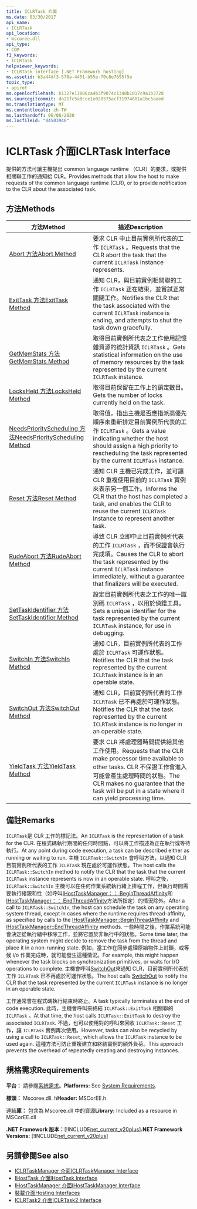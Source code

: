 ```yaml
---
title: ICLRTask 介面
ms.date: 03/30/2017
api_name:
- ICLRTask
api_location:
- mscoree.dll
api_type:
- COM
f1_keywords:
- ICLRTask
helpviewer_keywords:
- ICLRTask interface [.NET Framework hosting]
ms.assetid: b3a44df3-578a-4451-b55e-70c8e7695f5e
topic_type:
- apiref
ms.openlocfilehash: b1327e13006ca4b3f9074c1348b1817c9a1b3728
ms.sourcegitcommit: da21fc5a8cce1e028575acf31974681a1bc5aeed
ms.translationtype: MT
ms.contentlocale: zh-TW
ms.lasthandoff: 06/08/2020
ms.locfileid: "84503948"
---
```

# <a name="iclrtask-interface"></a><span data-ttu-id="35081-102">ICLRTask 介面</span><span class="sxs-lookup"><span data-stu-id="35081-102">ICLRTask Interface</span></span>
<span data-ttu-id="35081-103">提供的方法可讓主機提出 common language runtime （CLR）的要求，或提供相關聯工作的通知給 CLR。</span><span class="sxs-lookup"><span data-stu-id="35081-103">Provides methods that allow the host to make requests of the common language runtime (CLR), or to provide notification to the CLR about the associated task.</span></span>  
  
## <a name="methods"></a><span data-ttu-id="35081-104">方法</span><span class="sxs-lookup"><span data-stu-id="35081-104">Methods</span></span>  
  
|<span data-ttu-id="35081-105">方法</span><span class="sxs-lookup"><span data-stu-id="35081-105">Method</span></span>|<span data-ttu-id="35081-106">描述</span><span class="sxs-lookup"><span data-stu-id="35081-106">Description</span></span>|  
|------------|-----------------|  
|[<span data-ttu-id="35081-107">Abort 方法</span><span class="sxs-lookup"><span data-stu-id="35081-107">Abort Method</span></span>](iclrtask-abort-method.md)|<span data-ttu-id="35081-108">要求 CLR 中止目前實例所代表的工作 `ICLRTask` 。</span><span class="sxs-lookup"><span data-stu-id="35081-108">Requests that the CLR abort the task that the current `ICLRTask` instance represents.</span></span>|  
|[<span data-ttu-id="35081-109">ExitTask 方法</span><span class="sxs-lookup"><span data-stu-id="35081-109">ExitTask Method</span></span>](iclrtask-exittask-method.md)|<span data-ttu-id="35081-110">通知 CLR，與目前實例相關聯的工作 `ICLRTask` 正在結束，並嘗試正常關閉工作。</span><span class="sxs-lookup"><span data-stu-id="35081-110">Notifies the CLR that the task associated with the current `ICLRTask` instance is ending, and attempts to shut the task down gracefully.</span></span>|  
|[<span data-ttu-id="35081-111">GetMemStats 方法</span><span class="sxs-lookup"><span data-stu-id="35081-111">GetMemStats Method</span></span>](iclrtask-getmemstats-method.md)|<span data-ttu-id="35081-112">取得目前實例所代表之工作使用記憶體資源的統計資訊 `ICLRTask` 。</span><span class="sxs-lookup"><span data-stu-id="35081-112">Gets statistical information on the use of memory resources by the task represented by the current `ICLRTask` instance.</span></span>|  
|[<span data-ttu-id="35081-113">LocksHeld 方法</span><span class="sxs-lookup"><span data-stu-id="35081-113">LocksHeld Method</span></span>](iclrtask-locksheld-method.md)|<span data-ttu-id="35081-114">取得目前保留在工作上的鎖定數目。</span><span class="sxs-lookup"><span data-stu-id="35081-114">Gets the number of locks currently held on the task.</span></span>|  
|[<span data-ttu-id="35081-115">NeedsPriorityScheduling 方法</span><span class="sxs-lookup"><span data-stu-id="35081-115">NeedsPriorityScheduling Method</span></span>](iclrtask-needspriorityscheduling-method.md)|<span data-ttu-id="35081-116">取得值，指出主機是否應指派高優先順序來重新排定目前實例所代表的工作 `ICLRTask` 。</span><span class="sxs-lookup"><span data-stu-id="35081-116">Gets a value indicating whether the host should assign a high priority to rescheduling the task represented by the current `ICLRTask` instance.</span></span>|  
|[<span data-ttu-id="35081-117">Reset 方法</span><span class="sxs-lookup"><span data-stu-id="35081-117">Reset Method</span></span>](iclrtask-reset-method.md)|<span data-ttu-id="35081-118">通知 CLR 主機已完成工作，並可讓 CLR 重複使用目前的 `ICLRTask` 實例來表示另一個工作。</span><span class="sxs-lookup"><span data-stu-id="35081-118">Informs the CLR that the host has completed a task, and enables the CLR to reuse the current `ICLRTask` instance to represent another task.</span></span>|  
|[<span data-ttu-id="35081-119">RudeAbort 方法</span><span class="sxs-lookup"><span data-stu-id="35081-119">RudeAbort Method</span></span>](iclrtask-rudeabort-method.md)|<span data-ttu-id="35081-120">導致 CLR 立即中止目前實例所代表的工作 `ICLRTask` ，而不保證會執行完成項。</span><span class="sxs-lookup"><span data-stu-id="35081-120">Causes the CLR to abort the task represented by the current `ICLRTask` instance immediately, without a guarantee that finalizers will be executed.</span></span>|  
|[<span data-ttu-id="35081-121">SetTaskIdentifier 方法</span><span class="sxs-lookup"><span data-stu-id="35081-121">SetTaskIdentifier Method</span></span>](iclrtask-settaskidentifier-method.md)|<span data-ttu-id="35081-122">設定目前實例所代表之工作的唯一識別碼 `ICLRTask` ，以用於偵錯工具。</span><span class="sxs-lookup"><span data-stu-id="35081-122">Sets a unique identifier for the task represented by the current `ICLRTask` instance, for use in debugging.</span></span>|  
|[<span data-ttu-id="35081-123">SwitchIn 方法</span><span class="sxs-lookup"><span data-stu-id="35081-123">SwitchIn Method</span></span>](iclrtask-switchin-method.md)|<span data-ttu-id="35081-124">通知 CLR，目前實例所代表的工作處於 `ICLRTask` 可運作狀態。</span><span class="sxs-lookup"><span data-stu-id="35081-124">Notifies the CLR that the task represented by the current `ICLRTask` instance is in an operable state.</span></span>|  
|[<span data-ttu-id="35081-125">SwitchOut 方法</span><span class="sxs-lookup"><span data-stu-id="35081-125">SwitchOut Method</span></span>](iclrtask-switchout-method.md)|<span data-ttu-id="35081-126">通知 CLR，目前實例所代表的工作 `ICLRTask` 已不再處於可運作狀態。</span><span class="sxs-lookup"><span data-stu-id="35081-126">Notifies the CLR that the task represented by the current `ICLRTask` instance is no longer in an operable state.</span></span>|  
|[<span data-ttu-id="35081-127">YieldTask 方法</span><span class="sxs-lookup"><span data-stu-id="35081-127">YieldTask Method</span></span>](iclrtask-yieldtask-method.md)|<span data-ttu-id="35081-128">要求 CLR 將處理器時間提供給其他工作使用。</span><span class="sxs-lookup"><span data-stu-id="35081-128">Requests that the CLR make processor time available to other tasks.</span></span> <span data-ttu-id="35081-129">CLR 不保證工作會進入可能會產生處理時間的狀態。</span><span class="sxs-lookup"><span data-stu-id="35081-129">The CLR makes no guarantee that the task will be put in a state where it can yield processing time.</span></span>|  
  
## <a name="remarks"></a><span data-ttu-id="35081-130">備註</span><span class="sxs-lookup"><span data-stu-id="35081-130">Remarks</span></span>  
 <span data-ttu-id="35081-131">`ICLRTask`是 CLR 工作的標記法。</span><span class="sxs-lookup"><span data-stu-id="35081-131">An `ICLRTask` is the representation of a task for the CLR.</span></span> <span data-ttu-id="35081-132">在程式碼執行期間的任何時間點，可以將工作描述為正在執行或等待執行。</span><span class="sxs-lookup"><span data-stu-id="35081-132">At any point during code execution, a task can be described either as running or waiting to run.</span></span> <span data-ttu-id="35081-133">主機 `ICLRTask::SwitchIn` 會呼叫方法，以通知 CLR 目前實例所代表的工作 `ICLRTask` 現在處於可運作狀態。</span><span class="sxs-lookup"><span data-stu-id="35081-133">The host calls the `ICLRTask::SwitchIn` method to notify the CLR that the task that the current `ICLRTask` instance represents is now in an operable state.</span></span> <span data-ttu-id="35081-134">呼叫之後， `ICLRTask::SwitchIn` 主機可以在任何作業系統執行緒上排程工作，但執行時間需要執行緒親和性（如呼叫[IHostTaskManager：： BeginThreadAffinity](ihosttaskmanager-beginthreadaffinity-method.md)和[IHostTaskManager：： EndThreadAffinity](ihosttaskmanager-endthreadaffinity-method.md)方法所指定）的情況除外。</span><span class="sxs-lookup"><span data-stu-id="35081-134">After a call to `ICLRTask::SwitchIn`, the host can schedule the task on any operating system thread, except in cases where the runtime requires thread-affinity, as specified by calls to the [IHostTaskManager::BeginThreadAffinity](ihosttaskmanager-beginthreadaffinity-method.md) and [IHostTaskManager::EndThreadAffinity](ihosttaskmanager-endthreadaffinity-method.md) methods.</span></span> <span data-ttu-id="35081-135">一些時間之後，作業系統可能會決定從執行緒中移除工作，並將它置於非執行中的狀態。</span><span class="sxs-lookup"><span data-stu-id="35081-135">Some time later, the operating system might decide to remove the task from the thread and place it in a non-running state.</span></span> <span data-ttu-id="35081-136">例如，當工作在同步處理原始物件上封鎖，或等候 i/o 作業完成時，就可能發生這種情況。</span><span class="sxs-lookup"><span data-stu-id="35081-136">For example, this might happen whenever the task blocks on synchronization primitives, or waits for I/O operations to complete.</span></span> <span data-ttu-id="35081-137">主機會呼叫[SwitchOut](iclrtask-switchout-method.md)來通知 CLR，目前實例所代表的工作 `ICLRTask` 已不再處於可運作狀態。</span><span class="sxs-lookup"><span data-stu-id="35081-137">The host calls [SwitchOut](iclrtask-switchout-method.md) to notify the CLR that the task represented by the current `ICLRTask` instance is no longer in an operable state.</span></span>  
  
 <span data-ttu-id="35081-138">工作通常會在程式碼執行結束時終止。</span><span class="sxs-lookup"><span data-stu-id="35081-138">A task typically terminates at the end of code execution.</span></span> <span data-ttu-id="35081-139">此時，主機會呼叫來終結 `ICLRTask::ExitTask` 相關聯的 `ICLRTask` 。</span><span class="sxs-lookup"><span data-stu-id="35081-139">At that time, the host calls `ICLRTask::ExitTask` to destroy the associated `ICLRTask`.</span></span> <span data-ttu-id="35081-140">不過，也可以使用對的呼叫來回收 `ICLRTask::Reset` 工作，讓 `ICLRTask` 實例再次使用。</span><span class="sxs-lookup"><span data-stu-id="35081-140">However, tasks can also be recycled by using a call to `ICLRTask::Reset`, which allows the `ICLRTask` instance to be used again.</span></span> <span data-ttu-id="35081-141">這種方法可防止重複建立和終結實例的額外負荷。</span><span class="sxs-lookup"><span data-stu-id="35081-141">This approach prevents the overhead of repeatedly creating and destroying instances.</span></span>  
  
## <a name="requirements"></a><span data-ttu-id="35081-142">規格需求</span><span class="sxs-lookup"><span data-stu-id="35081-142">Requirements</span></span>  
 <span data-ttu-id="35081-143">**平台：** 請參閱[系統需求](../../get-started/system-requirements.md)。</span><span class="sxs-lookup"><span data-stu-id="35081-143">**Platforms:** See [System Requirements](../../get-started/system-requirements.md).</span></span>  
  
 <span data-ttu-id="35081-144">**標頭：** Mscoree.dll. h</span><span class="sxs-lookup"><span data-stu-id="35081-144">**Header:** MSCorEE.h</span></span>  
  
 <span data-ttu-id="35081-145">連結**庫：** 包含為 Mscoree.dll 中的資源</span><span class="sxs-lookup"><span data-stu-id="35081-145">**Library:** Included as a resource in MSCorEE.dll</span></span>  
  
 <span data-ttu-id="35081-146">**.NET Framework 版本：**[!INCLUDE[net_current_v20plus](../../../../includes/net-current-v20plus-md.md)]</span><span class="sxs-lookup"><span data-stu-id="35081-146">**.NET Framework Versions:** [!INCLUDE[net_current_v20plus](../../../../includes/net-current-v20plus-md.md)]</span></span>  
  
## <a name="see-also"></a><span data-ttu-id="35081-147">另請參閱</span><span class="sxs-lookup"><span data-stu-id="35081-147">See also</span></span>

- [<span data-ttu-id="35081-148">ICLRTaskManager 介面</span><span class="sxs-lookup"><span data-stu-id="35081-148">ICLRTaskManager Interface</span></span>](iclrtaskmanager-interface.md)
- [<span data-ttu-id="35081-149">IHostTask 介面</span><span class="sxs-lookup"><span data-stu-id="35081-149">IHostTask Interface</span></span>](ihosttask-interface.md)
- [<span data-ttu-id="35081-150">IHostTaskManager 介面</span><span class="sxs-lookup"><span data-stu-id="35081-150">IHostTaskManager Interface</span></span>](ihosttaskmanager-interface.md)
- [<span data-ttu-id="35081-151">裝載介面</span><span class="sxs-lookup"><span data-stu-id="35081-151">Hosting Interfaces</span></span>](hosting-interfaces.md)
- [<span data-ttu-id="35081-152">ICLRTask2 介面</span><span class="sxs-lookup"><span data-stu-id="35081-152">ICLRTask2 Interface</span></span>](iclrtask2-interface.md)
